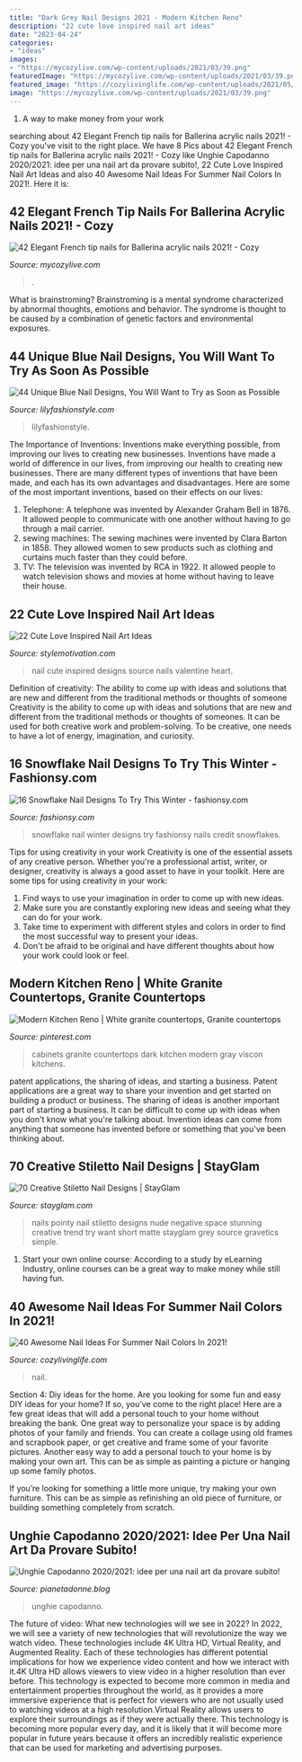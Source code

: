 ```yaml
---
title: "Dark Grey Nail Designs 2021 - Modern Kitchen Reno"
description: "22 cute love inspired nail art ideas"
date: "2023-04-24"
categories:
- "ideas"
images:
- "https://mycozylive.com/wp-content/uploads/2021/03/39.png"
featuredImage: "https://mycozylive.com/wp-content/uploads/2021/03/39.png"
featured_image: "https://cozylivinglife.com/wp-content/uploads/2021/05/25-2-683x1024.jpg"
image: "https://mycozylive.com/wp-content/uploads/2021/03/39.png"
---
```



1. A way to make money from your work

	

		
searching about 42 Elegant French tip nails for Ballerina acrylic nails 2021! - Cozy you've visit to the right place. We have 8 Pics about 42 Elegant French tip nails for Ballerina acrylic nails 2021! - Cozy like Unghie Capodanno 2020/2021: idee per una nail art da provare subito!, 22 Cute Love Inspired Nail Art Ideas and also 40 Awesome Nail Ideas For Summer Nail Colors In 2021!. Here it is:
		
    
## 42 Elegant French Tip Nails For Ballerina Acrylic Nails 2021! - Cozy

<img loading=lazy src="https://mycozylive.com/wp-content/uploads/2021/03/39.png" onerror="this.onerror=null;this.src='https://tse2.mm.bing.net/th?id=OIP.LjeVZim8wBzmBVNgq-Li-QHaKY&amp;pid=15.1';" alt="42 Elegant French tip nails for Ballerina acrylic nails 2021! - Cozy">

_Source: mycozylive.com_

>. 

	

What is brainstroming?
Brainstroming is a mental syndrome characterized by abnormal thoughts, emotions and behavior. The syndrome is thought to be caused by a combination of genetic factors and environmental exposures.

    
## 44 Unique Blue Nail Designs, You Will Want To Try As Soon As Possible

<img loading=lazy src="https://lilyfashionstyle.com/wp-content/uploads/2020/02/25-18.jpg" onerror="this.onerror=null;this.src='https://tse2.mm.bing.net/th?id=OIP.LvaSOdY5VuCEF0YUP3OSWQHaKx&amp;pid=15.1';" alt="44 Unique Blue Nail Designs, You Will Want to Try as Soon as Possible">

_Source: lilyfashionstyle.com_

>lilyfashionstyle. 

	

The Importance of Inventions: Inventions make everything possible, from improving our lives to creating new businesses.
Inventions have made a world of difference in our lives, from improving our health to creating new businesses. There are many different types of inventions that have been made, and each has its own advantages and disadvantages. Here are some of the most important inventions, based on their effects on our lives:
1. Telephone: A telephone was invented by Alexander Graham Bell in 1876. It allowed people to communicate with one another without having to go through a mail carrier. 
2. sewing machines: The sewing machines were invented by Clara Barton in 1858. They allowed women to sew products such as clothing and curtains much faster than they could before. 
3. TV: The television was invented by RCA in 1922. It allowed people to watch television shows and movies at home without having to leave their house. 

    
## 22 Cute Love Inspired Nail Art Ideas

<img loading=lazy src="https://www.stylemotivation.com/wp-content/uploads/2014/02/22-Cute-Love-Inspired-Nail-Art-Ideas-15-620x560.jpg" onerror="this.onerror=null;this.src='https://tse4.mm.bing.net/th?id=OIP.rS4kIirM5ysrYOhFGNQylAHaGs&amp;pid=15.1';" alt="22 Cute Love Inspired Nail Art Ideas">

_Source: stylemotivation.com_

>nail cute inspired designs source nails valentine heart. 

	

Definition of creativity: The ability to come up with ideas and solutions that are new and different from the traditional methods or thoughts of someone
Creativity is the ability to come up with ideas and solutions that are new and different from the traditional methods or thoughts of someones. It can be used for both creative work and problem-solving. To be creative, one needs to have a lot of energy, imagination, and curiosity.

    
## 16 Snowflake Nail Designs To Try This Winter - Fashionsy.com

<img loading=lazy src="https://fashionsy.com/wp-content/uploads/2014/11/Snowflake-Nails-1-copy-630x941.jpg" onerror="this.onerror=null;this.src='https://tse2.mm.bing.net/th?id=OIP.CpfMqulqiiCrWZJzmZAqHgHaLD&amp;pid=15.1';" alt="16 Snowflake Nail Designs To Try This Winter - fashionsy.com">

_Source: fashionsy.com_

>snowflake nail winter designs try fashionsy nails credit snowflakes. 

	

Tips for using creativity in your work
Creativity is one of the essential assets of any creative person. Whether you're a professional artist, writer, or designer, creativity is always a good asset to have in your toolkit. Here are some tips for using creativity in your work:
1. Find ways to use your imagination in order to come up with new ideas.
2. Make sure you are constantly exploring new ideas and seeing what they can do for your work.
3. Take time to experiment with different styles and colors in order to find the most successful way to present your ideas.
4. Don't be afraid to be original and have different thoughts about how your work could look or feel.

    
## Modern Kitchen Reno | White Granite Countertops, Granite Countertops

<img loading=lazy src="https://i.pinimg.com/736x/9b/07/c2/9b07c2acf1ffcbc48dc5068580398ef0.jpg" onerror="this.onerror=null;this.src='https://tse4.mm.bing.net/th?id=OIP.ZT2Qxv75QHfn9e3IlOs3hwHaJ3&amp;pid=15.1';" alt="Modern Kitchen Reno | White granite countertops, Granite countertops">

_Source: pinterest.com_

>cabinets granite countertops dark kitchen modern gray viscon kitchens. 

	

patent applications, the sharing of ideas, and starting a business. Patent applications are a great way to share your invention and get started on building a product or business. The sharing of ideas is another important part of starting a business. It can be difficult to come up with ideas when you don't know what you're talking about. Invention ideas can come from anything that someone has invented before or something that you've been thinking about.

    
## 70 Creative Stiletto Nail Designs | StayGlam

<img loading=lazy src="https://stayglam.com/wp-content/uploads/2015/02/nailsbygina.jpg" onerror="this.onerror=null;this.src='https://tse4.mm.bing.net/th?id=OIP._mrXqBJkE5NhbsLu6FToPQHaHa&amp;pid=15.1';" alt="70 Creative Stiletto Nail Designs | StayGlam">

_Source: stayglam.com_

>nails pointy nail stiletto designs nude negative space stunning creative trend try want short matte stayglam grey source gravetics simple. 

	

1. Start your own online course: According to a study by eLearning Industry, online courses can be a great way to make money while still having fun.

    
## 40 Awesome Nail Ideas For Summer Nail Colors In 2021!

<img loading=lazy src="https://cozylivinglife.com/wp-content/uploads/2021/05/25-2-683x1024.jpg" onerror="this.onerror=null;this.src='https://tse4.mm.bing.net/th?id=OIP.WROzWgLWBBUGOVijpJXZRgHaLG&amp;pid=15.1';" alt="40 Awesome Nail Ideas For Summer Nail Colors In 2021!">

_Source: cozylivinglife.com_

>nail. 

	

Section 4: Diy ideas for the home.
Are you looking for some fun and easy DIY ideas for your home? If so, you’ve come to the right place! Here are a few great ideas that will add a personal touch to your home without breaking the bank.
One great way to personalize your space is by adding photos of your family and friends. You can create a collage using old frames and scrapbook paper, or get creative and frame some of your favorite pictures. Another easy way to add a personal touch to your home is by making your own art. This can be as simple as painting a picture or hanging up some family photos.

If you’re looking for something a little more unique, try making your own furniture. This can be as simple as refinishing an old piece of furniture, or building something completely from scratch.

    
## Unghie Capodanno 2020/2021: Idee Per Una Nail Art Da Provare Subito!

<img loading=lazy src="https://www.pianetadonne.blog/wp-content/uploads/2020/12/6-31.jpg" onerror="this.onerror=null;this.src='https://tse4.mm.bing.net/th?id=OIP.3rhsdiurE-doiELKOrZAvQHaJ4&amp;pid=15.1';" alt="Unghie Capodanno 2020/2021: idee per una nail art da provare subito!">

_Source: pianetadonne.blog_

>unghie capodanno. 

	

The future of video: What new technologies will we see in 2022?
In 2022, we will see a variety of new technologies that will revolutionize the way we watch video. These technologies include 4K Ultra HD, Virtual Reality, and Augmented Reality. Each of these technologies has different potential implications for how we experience video content and how we interact with it.4K Ultra HD allows viewers to view video in a higher resolution than ever before. This technology is expected to become more common in media and entertainment properties throughout the world, as it provides a more immersive experience that is perfect for viewers who are not usually used to watching videos at a high resolution.Virtual Reality allows users to explore their surroundings as if they were actually there. This technology is becoming more popular every day, and it is likely that it will become more popular in future years because it offers an incredibly realistic experience that can be used for marketing and advertising purposes.

